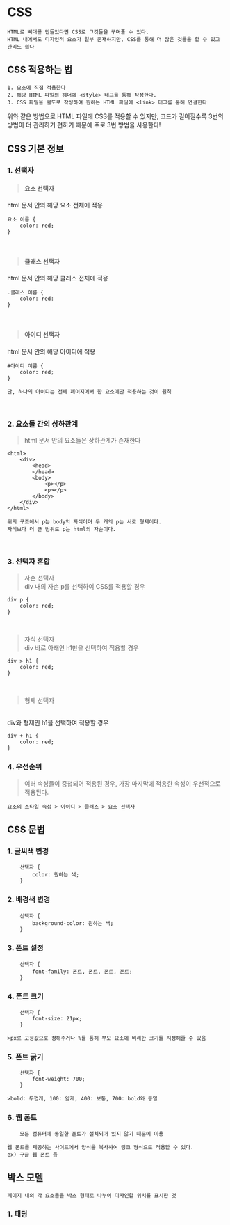 # CSS

    HTML로 뼈대를 만들었다면 CSS로 그것들을 꾸며줄 수 있다.
    HTML 내에서도 디자인적 요소가 일부 존재하지만, CSS를 통해 더 많은 것들을 할 수 있고 관리도 쉽다

## CSS 적용하는 법

    1. 요소에 직접 적용한다
    2. 해당 HTML 파일의 헤더에 <style> 태그를 통해 작성한다.
    3. CSS 파일을 별도로 작성하여 원하는 HTML 파일에 <link> 태그를 통해 연결한다

위와 같은 방법으로 HTML 파일에 CSS를 적용할 수 있지만, 코드가 길어질수록 3번의 방법이 더 관리하기 편하기 때문에 주로 3번 방법을 사용한다!

## CSS 기본 정보

### 1. 선택자

>#### 요소 선택자
html 문서 안의 해당 요소 전체에 적용

    요소 이름 {
        color: red;
    }
<br>

>#### 클래스 선택자
html 문서 안의 해당 클래스 전체에 적용

    .클래스 이름 {
        color: red:
    }

<br>

>#### 아이디 선택자
html 문서 안의 해당 아이디에 적용

    #아이디 이름 {
        color: red;
    }

    단, 하나의 아이디는 전체 페이지에서 한 요소에만 적용하는 것이 원칙
<br>

### 2. 요소들 간의 상하관계

>html 문서 안의 요소들은 상하관계가 존재한다

    <html>
        <div>
            <head>
            </head>
            <body>
                <p></p>
                <p></p>
            </body>
        </div>
    </html>
   
    위의 구조에서 p는 body의 자식이며 두 개의 p는 서로 형제이다.
    자식보다 더 큰 범위로 p는 html의 자손이다.
<br>

### 3. 선택자 혼합

>자손 선택자<br>
    div 내의 자손 p를 선택하여 CSS를 적용할 경우

    div p {
        color: red;
    }
<br>

>자식 선택자<br>
    div 바로 아래인 h1만을 선택하여 적용할 경우

    div > h1 {
        color: red;
    }
<br>

>형제 선택자
<br>
    div와 형제인 h1을 선택하여 적용할 경우

    div + h1 {
        color: red;
    }

### 4. 우선순위

>여러 속성들이 중첩되어 적용된 경우, 가장 마지막에 적용한 속성이 우선적으로 적용된다.

    요소의 스타일 속성 > 아이디 > 클래스 > 요소 선택자


## CSS 문법

### 1. 글씨색 변경

        선택자 {
            color: 원하는 색;
        }

### 2. 배경색 변경

        선택자 {
            background-color: 원하는 색;
        }

### 3. 폰트 설정

        선택자 {
            font-family: 폰트, 폰트, 폰트, 폰트;
        }

### 4. 폰트 크기

        선택자 {
            font-size: 21px;
        }

    >px로 고정값으로 정해주거나 %를 통해 부모 요소에 비례한 크기를 지정해줄 수 있음

### 5. 폰트 굵기

        선택자 {
            font-weight: 700;
        }
    
    >bold: 두껍게, 100: 얇게, 400: 보통, 700: bold와 동일

### 6. 웹 폰트

        모든 컴퓨터에 동일한 폰트가 설치되어 있지 않기 때문에 이용

    웹 폰트를 제공하는 사이트에서 양식을 복사하여 링크 형식으로 적용할 수 있다.
    ex) 구글 웹 폰트 등


## 박스 모델

    페이지 내의 각 요소들을 박스 형태로 나누어 디자인할 위치를 표시한 것

### 1. 패딩
